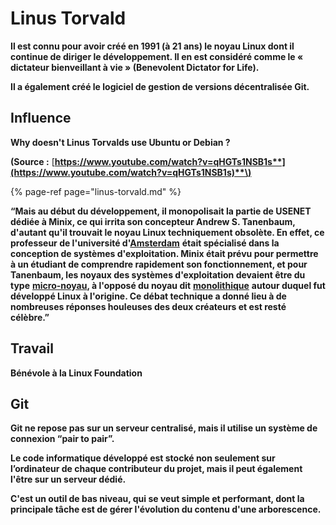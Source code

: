 # Linus Torvald

**Il est connu pour avoir créé en 1991 \(à 21 ans\) le noyau Linux dont il continue de diriger le développement. Il en est considéré comme le « dictateur bienveillant à vie » \(Benevolent Dictator for Life\).**

**Il a également créé le logiciel de gestion de versions décentralisée Git.**

## **Influence**

**Why doesn't Linus Torvalds use Ubuntu or Debian ?**

**\(Source :** [**https://www.youtube.com/watch?v=qHGTs1NSB1s**](https://www.youtube.com/watch?v=qHGTs1NSB1s)**\)**  


{% page-ref page="linus-torvald.md" %}

**“Mais au début du développement, il monopolisait la partie de USENET dédiée à Minix, ce qui irrita son concepteur Andrew S. Tanenbaum, d'autant qu'il trouvait le noyau Linux techniquement obsolète. En effet, ce professeur de l'université d'**[**Amsterdam**](https://fr.wikipedia.org/wiki/Amsterdam) **était spécialisé dans la conception de systèmes d'exploitation. Minix était prévu pour permettre à un étudiant de comprendre rapidement son fonctionnement, et pour Tanenbaum, les noyaux des systèmes d'exploitation devaient être du type** [**micro-noyau**](https://fr.wikipedia.org/wiki/Micro-noyau)**, à l'opposé du noyau dit** [**monolithique**](https://fr.wikipedia.org/wiki/Noyau_monolithique) **autour duquel fut développé Linux à l'origine. Ce débat technique a donné lieu à de nombreuses réponses houleuses des deux créateurs et est resté célèbre.”**

## **Travail**

**Bénévole à la Linux Foundation**

## **Git**

**Git ne repose pas sur un serveur centralisé, mais il utilise un système de connexion “pair to pair”.** 

**Le code informatique développé est stocké non seulement sur l’ordinateur de chaque contributeur du projet, mais il peut également l'être sur un serveur dédié.** 

**C'est un outil de bas niveau, qui se veut simple et performant, dont la principale tâche est de gérer l'évolution du contenu d'une arborescence.**  


